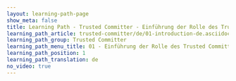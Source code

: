 ```yaml
---
layout: learning-path-page
show_meta: false
title: Learning Path - Trusted Committer - Einführung der Rolle des Trusted Committers
learning_path_article: trusted-committer/de/01-introduction-de.asciidoc
learning_path_group: Trusted Committer
learning_path_menu_title: 01 - Einführung der Rolle des Trusted Committers
learning_path_position: 1
learning_path_translation: de
no_video: true
---
```

<!--- This file autogenerated from https://github.com/InnerSourceCommons/InnerSourceLearningPath/blob/master/scripts/generate_learning_path_markdown.js -->